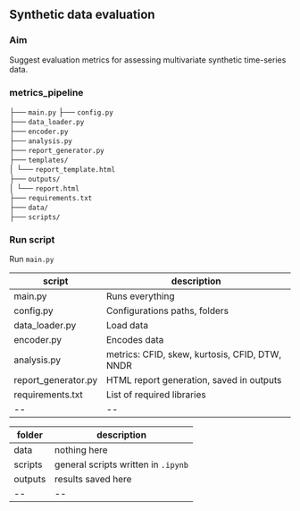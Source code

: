 ## Synthetic data evaluation

### Aim
Suggest evaluation metrics for assessing multivariate synthetic time-series data.

### metrics_pipeline
├── `main.py`
├── `config.py`
<br>├── `data_loader.py`
<br>├── `encoder.py`
<br>├── `analysis.py`
<br>├── `report_generator.py`
<br>├── `templates/`
<br>│   └── `report_template.html`
<br>├── `outputs/`
<br>│   └── `report.html `
<br>├── `requirements.txt`
<br>├── `data/`
<br>├── `scripts/`

### Run script 
Run `main.py`

| script                      | description                    |
|-------------------------------|--------------------------------|
|main.py | Runs everything |
|config.py | Configurations paths, folders |
|data_loader.py  | Load data |
|encoder.py  | Encodes data|
|analysis.py| metrics: CFID, skew, kurtosis, CFID, DTW, NNDR |
|report_generator.py | HTML report generation, saved in outputs |
|requirements.txt| List of required libraries |
|-- | -- |

| folder                     | description                    |
|-------------------------------|--------------------------------|
|data| nothing here |
|scripts| general scripts written in `.ipynb` |
|outputs | results saved here |
|-- | -- |